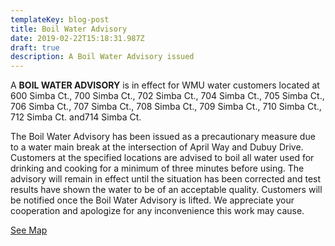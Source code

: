 ```yaml
---
templateKey: blog-post
title: Boil Water Advisory
date: 2019-02-22T15:18:31.987Z
draft: true
description: A Boil Water Advisory issued
---
```

A **BOIL WATER ADVISORY** is in effect for WMU water customers located at 600 Simba Ct., 700 Simba Ct., 702 Simba Ct., 704 Simba Ct., 705 Simba Ct., 706 Simba Ct., 707 Simba Ct., 708 Simba Ct., 709 Simba Ct., 710 Simba Ct., 712 Simba Ct. and714 Simba Ct.

The Boil Water Advisory has been issued as a precautionary measure due to a water main break at the intersection of April Way and Dubuy Drive. Customers at the specified locations are advised to boil all water used for drinking and cooking for a minimum of three minutes before using. The advisory will remain in effect until the situation has been corrected and test results have shown the water to be of an acceptable quality.  Customers will be notified once the Boil Water Advisory is lifted. We appreciate your cooperation and apologize for any inconvenience this work may cause.

[See Map](https://geosync.cloud/maps/9c6053d0-4304-49e1-a64b-0466c7018bad?layer=Advisory&feature=2)
